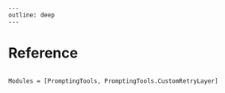 ```@raw html
---
outline: deep
---
```

# Reference

```@index
```

```@autodocs
Modules = [PromptingTools, PromptingTools.CustomRetryLayer]
```
